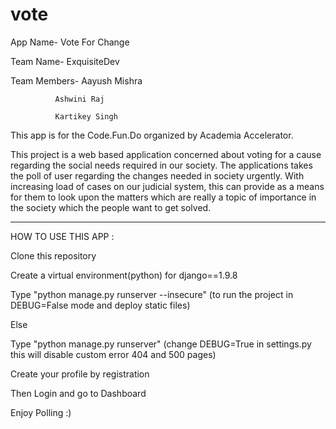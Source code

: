 # vote
App Name- Vote For Change

Team Name- ExquisiteDev

Team Members- Aayush Mishra

              Ashwini Raj
              
              Kartikey Singh

This app is for the Code.Fun.Do organized by Academia Accelerator.

This project is a web based application concerned about voting for a cause regarding the social needs required in our society. The applications takes the poll of user regarding the changes needed in society urgently. With increasing load of cases on our judicial system, this can provide as a means for them to look upon the matters which are really a topic of importance in the society which the people want to get solved.

---------------------------------------------------------------------------------------------------------------------------------------------

HOW TO USE THIS APP :

Clone this repository

Create a virtual environment(python) for django==1.9.8

Type "python manage.py runserver --insecure"  (to run the project in DEBUG=False mode and deploy static files)

Else

Type "python manage.py runserver" (change DEBUG=True in settings.py this will disable custom error 404 and 500 pages)

Create your profile by registration

Then Login and go to Dashboard

Enjoy Polling :)

